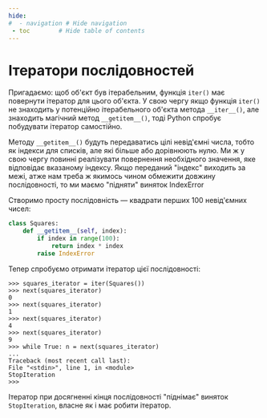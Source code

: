 ```yaml
---
hide:
#  - navigation # Hide navigation
 - toc        # Hide table of contents
---
```


# Ітератори послідовностей

Пригадаємо: щоб об'єкт був ітерабельним, функція `iter()` має повернути ітератор для цього об'єкта. 
У свою чергу якщо функція `iter()` не знаходить у потенційно ітерабельного об'єкта метода `__iter__()`, 
але знаходить магічний метод `__getitem__()`, тоді Python спробує побудувати ітератор самостійно. 

Методу `__getitem__()` будуть передаватись цілі невід'ємні числа, тобто як індекси для списків, але які більше або дорівнюють нулю. 
Ми ж у свою чергу повинні реалізувати повернення необхідного значення, яке відповідає вказаному індексу. 
Якщо переданий "індекс" виходить за межі, атже нам треба ж якимось чином обмежити довжину послідовності, то ми маємо "підняти" виняток IndexError


Створимо просту послідовність — квадрати перших 100 невід'ємних чисел:

```python
class Squares:
    def __getitem__(self, index):
        if index in range(100):
            return index * index
        raise IndexError
```

Тепер спробуємо отримати ітератор цієї послідовності:

	>>> squares_iterator = iter(Squares())
	>>> next(squares_iterator)
	0
	>>> next(squares_iterator)
	1
	>>> next(squares_iterator)
	4
	>>> next(squares_iterator)
	9
	>>> while True: n = next(squares_iterator)
	...
	Traceback (most recent call last):
	File "<stdin>", line 1, in <module>
	StopIteration
	>>>
	
Ітератор при досягненні кінця послідовності "піднімає" виняток `StopIteration`, власне як і має робити ітератор. 
